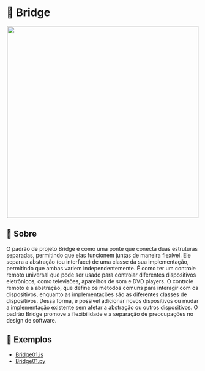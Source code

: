 # 🌉 Bridge

<div align=center>
    <img src="https://refactoring.guru/images/patterns/content/bridge/bridge.png?id=bd543d4fb32e11647767301581a5ad54" width=500>
</div>

## 🧐 Sobre
O padrão de projeto Bridge é como uma ponte que conecta duas estruturas separadas, permitindo que elas funcionem juntas de maneira flexível. Ele separa a abstração (ou interface) de uma classe da sua implementação, permitindo que ambas variem independentemente. É como ter um controle remoto universal que pode ser usado para controlar diferentes dispositivos eletrônicos, como televisões, aparelhos de som e DVD players. O controle remoto é a abstração, que define os métodos comuns para interagir com os dispositivos, enquanto as implementações são as diferentes classes de dispositivos. Dessa forma, é possível adicionar novos dispositivos ou mudar a implementação existente sem afetar a abstração ou outros dispositivos. O padrão Bridge promove a flexibilidade e a separação de preocupações no design de software.


## 📂 Exemplos
- [Bridge01.js](./Bridge01.js)
- [Bridge01.py](./Bridge01.py)